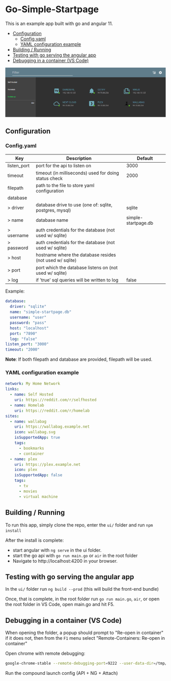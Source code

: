 # Go-Simple-Startpage

This is an example app built with go and angular 11.

<!-- toc -->

- [Configuration](#configuration)
  * [Config.yaml](#configyaml)
  * [YAML configuration example](#yaml-configuration-example)
- [Building / Running](#building--running)
- [Testing with go serving the angular app](#testing-with-go-serving-the-angular-app)
- [Debugging in a container (VS Code)](#debugging-in-a-container-vs-code)

<!-- tocstop -->

![preview](preview.png)

## Configuration

### Config.yaml

| Key         | Description                                              | Default             |
|-------------|----------------------------------------------------------|---------------------|
| listen_port | port for the api to listen on                            | 3000                |
| timeout     | timeout (in milliseconds) used for doing status check    | 2000                |
| filepath    | path to the file to store yaml configuration             |                     |
| database    |                                                          |                     |
| > driver    | database drive to use (one of: sqlite, postgres, mysql)  | sqlite              |
| > name      | database name                                            | simple-startpage.db |
| > username  | auth credentials for the database (not used w/ sqlite)   |                     |
| > password  | auth credentials for the database (not used w/ sqlite)   |                     |
| > host      | hostname where the database resides (not used w/ sqlite) |                     |
| > port      | port which the database listens on (not used w/ sqlite)  |                     |
| > log       | if 'true' sql queries will be written to log             | false               |

Example:
```yaml
database:
  driver: "sqlite"
  name: "simple-startpage.db"
  username: "user"
  password: "pass"
  host: "localhost"
  port: "7890"
  log: "false"
listen_port: "3000"
timeout: "2000"
```

**Note**: If both filepath and database are provided, filepath will be used.

### YAML configuration example
```yaml
network: My Home Network
links:
  - name: Self Hosted
    uri: https://reddit.com/r/selfhosted
  - name: Homelab
    uri: https://reddit.com/r/homelab
sites:
  - name: wallabag
    uri: https://wallabag.example.net
    icon: wallabag.svg
    isSupportedApp: true
    tags:
      - bookmarks
      - container
  - name: plex
    uri: https://plex.example.net
    icon: plex
    isSupportedApp: false
    tags:
      - tv
      - movies
      - virtual machine      
```


## Building / Running 

To run this app, simply clone the repo, enter the `ui/` folder and run `npm install`

After the install is complete:
 - start angular with `ng serve` in the ui folder.
 - start the go api with `go run main.go` or `air` in the root folder
- Navigate to http://localhost:4200 in your browser.

## Testing with go serving the angular app

In the `ui/` folder run `ng build --prod` (this will build the front-end bundle)

Once, that is complete, in the root folder run `go run main.go`, `air`, or open the root folder in VS Code, open main.go and hit F5.


## Debugging in a container (VS Code)

When opening the folder, a popup should prompt to "Re-open in container" if it does not, then from the `F1` menu select "Remote-Containers: Re-open in container"

Open chrome with remote debugging:

```bash
google-chrome-stable --remote-debugging-port=9222 --user-data-dir=/tmp/remote-profile
```

Run the compound launch config (API + NG + Attach)